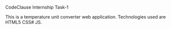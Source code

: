 CodeClause Internship Task-1

This is a temperature unit converter web application.
Technologies used are HTML5 CSS# JS.


